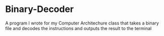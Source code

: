 # Binary-Decoder
A program I wrote for my Computer Architechure class that takes a binary file and decodes the instructions and outputs the result to the terminal
